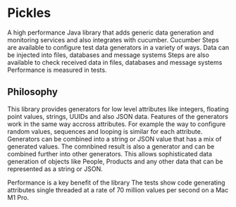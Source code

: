 # Pickles
A high performance Java library that adds generic data generation and monitoring services and also integrates with cucumber. 
Cucumber Steps are available to configure test data generators in a variety of ways.
Data can be injected into files, databases and message systems
Steps are also available to check received data in files, databases and message systems
Performance is measured in tests.

## Philosophy
This library provides generators for low level attributes like integers, floating point values, strings, UUIDs and also JSON data. Features of the generators work in the same way accross attributes. For example the way to configure random values, sequences and looping is similar for each attribute. Generators can be combined into a string or JSON value that has a mix of generated values. The comnbined result is also a generator and can be combined further into other generators. This allows sophisticated data generation of objects like People, Products and any other data that can be represented as a string or JSON.

Performance is a key benefit of the library
The tests show code generating attributes single threaded at a rate of 70 million values per second on a Mac M1 Pro.
